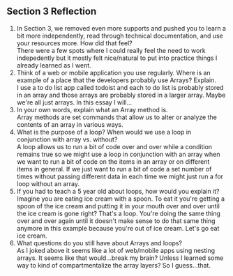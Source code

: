## Section 3 Reflection

1. In Section 3, we removed even more supports and pushed you to learn a bit more independently, read through technical documentation, and use your resources more. How did that feel?  
There were a few spots where I could really feel the need to work indepedently but it mostly felt nice/natural to put into practice things I already learned as I went.
2. Think of a web or mobile application you use regularly. Where is an example of a place that the developers probably use Arrays? Explain.  
I use a to do list app called todoist and each to do list is probably stored in an array and those arrays are probably stored in a larger array. Maybe we're all just arrays. In this essay I will...
3. In your own words, explain what an Array method is.  
Array methods are set commands that allow us to alter or analyze the contents of an array in various ways.
4. What is the purpose of a loop? When would we use a loop in conjunction with array vs. without?  
A loop allows us to run a bit of code over and over while a condition remains true so we might use a loop in conjunction with an array when we want to run a bit of code on the items in an array or on different items in general. If we just want to run a bit of code a set number of times without passing different data in each time we might just run a for loop without an array.
5. If you had to teach a 5 year old about loops, how would you explain it?  
Imagine you are eating ice cream with a spoon. To eat it you're getting a spoon of the ice cream and putting it in your mouth over and over until the ice cream is gone right? That's a loop. You're doing the same thing over and over again until it doesn't make sense to do that same thing anymore in this example because you're out of ice cream. Let's go eat ice cream.
6. What questions do you still have about Arrays and loops?  
As I joked above it seems like a lot of web/mobile apps using nesting arrays. It seems like that would...break my brain? Unless I learned some way to kind of compartmentalize the array layers? So I guess...that.
